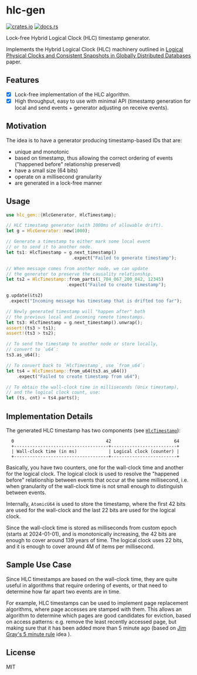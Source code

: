 # hlc-gen

[![crates.io](https://img.shields.io/crates/d/hlc-gen.svg)](https://crates.io/crates/hlc-gen)
[![docs.rs](https://docs.rs/hlc-gen/badge.svg)](https://docs.rs/hlc-gen)

Lock-free Hybrid Logical Clock (HLC) timestamp generator.

Implements the Hybrid Logical Clock (HLC) machinery outlined in
[Logical Physical Clocks and Consistent Snapshots in Globally Distributed Databases](http://www.cse.buffalo.edu/tech-reports/2014-04.pdf)
paper.

## Features

- [x] Lock-free implementation of the HLC algorithm.
- [x] High throughput, easy to use with minimal API (timestamp generation for local and send
  events + generator adjusting on receive events).

## Motivation

The idea is to have a generator producing timestamp-based IDs that are:

- unique and monotonic
- based on timestamp, thus allowing the correct ordering of events ("happened before" relationship
  preserved)
- have a small size (64 bits)
- operate on a millisecond granularity
- are generated in a lock-free manner

## Usage

``` rust
use hlc_gen::{HlcGenerator, HlcTimestamp};

// HLC timestamp generator (with 1000ms of allowable drift).
let g = HlcGenerator::new(1000);

// Generate a timestamp to either mark some local event
// or to send it to another node.
let ts1: HlcTimestamp = g.next_timestamp()
                         .expect("Failed to generate timestamp");

// When message comes from another node, we can update
// the generator to preserve the causality relationship.
let ts2 = HlcTimestamp::from_parts(1_704_067_200_042, 12345)
                       .expect("Failed to create timestamp");

g.update(&ts2)
 .expect("Incoming message has timestamp that is drifted too far");

// Newly generated timestamp will "happen after" both
// the previous local and incoming remote timestamps.
let ts3: HlcTimestamp = g.next_timestamp().unwrap();
assert!(ts3 > ts1);
assert!(ts3 > ts2);

// To send the timestamp to another node or store locally,
// convert to `u64`:
ts3.as_u64();

// To convert back to `HlcTimestamp`, use `from_u64`:
let ts4 = HlcTimestamp::from_u64(ts3.as_u64())
    .expect("Failed to create timestamp from u64");

// To obtain the wall-clock time in milliseconds (Unix timestamp),
// and the logical clock count, use:
let (ts, cnt) = ts4.parts();
```

## Implementation Details

The generated HLC timestamp has two components (see
[`HlcTimestamp`](https://docs.rs/hlc-gen/latest/hlc_gen/struct.HlcTimestamp.html)):

``` verbatim, ignore
  0                                   42                        64
  +------------------------------------+-------------------------+
  | Wall-clock time (in ms)            | Logical clock (counter) |
  +------------------------------------+-------------------------+
```

Basically, you have two counters, one for the wall-clock time and another for the logical clock. The
logical clock is used to resolve the "happened before" relationship between events that occur at the
same millisecond, i.e. when granularity of the wall-clock time is not small enough to distinguish
between events.

Internally, `AtomicU64` is used to store the timestamp, where the first 42 bits are used for the
wall-clock and the last 22 bits are used for the logical clock.

Since the wall-clock time is stored as milliseconds from custom epoch (starts at 2024-01-01), and is
monotonically increasing, the 42 bits are enough to cover around 139 years of time. The logical
clock uses 22 bits, and it is enough to cover around 4M of items per millisecond.

## Sample Use Case

Since HLC timestamps are based on the wall-clock time, they are quite useful in algorithms that
require ordering of events, or that need to determine how far apart two events are in time.

For example, HLC timestamps can be used to implement page replacement algorithms, where page
accesses are stamped with them. This allows an algorithm to determine which pages are good
candidates for eviction, based on access patterns: e.g. remove the least recently accessed page, but
making sure that it has been added more than 5 minute ago (based on
[Jim Gray's 5 minute rule](https://dl.acm.org/doi/10.1145/38714.38755) idea ).

## License

MIT
